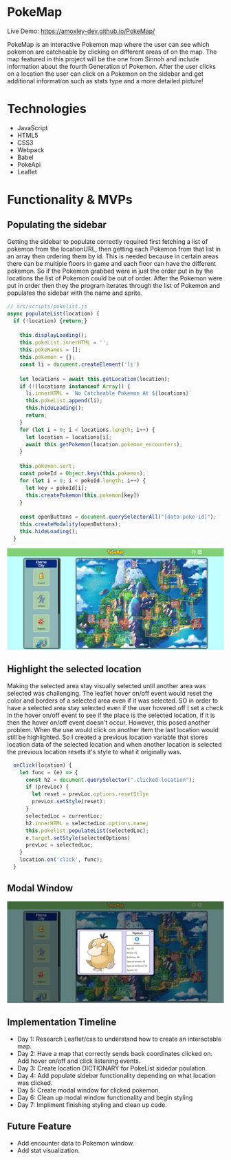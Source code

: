 # PokeMap

Live Demo: https://amoxley-dev.github.io/PokeMap/

PokeMap is an interactive Pokemon map where the user can see which pokemon are catcheable by clicking on different areas of on the map. The map featured in this project will be the one from Sinnoh and include information about the fourth Generation of Pokemon. After the user clicks on a location the user can click on a Pokemon on the sidebar and get additional information such as stats type and a more detailed picture!

# Technologies

- JavaScript
- HTML5
- CSS3
- Webpack
- Babel
- PokeApi
- Leaflet

# Functionality & MVPs

## Populating the sidebar


Getting the sidebar to populate correctly required first fetching a list of pokemon from the locationURL, then getting each Pokemon from that list in an array then ordering them by id. This is needed because in certain areas there can be multiple floors in game and each floor can have the different pokemon. So if the Pokemon grabbed were in just the order put in by the locations the list of Pokemon could be out of order. After the Pokemon were put in order then they the program iterates through the list of Pokemon and populates the sidebar with the name and sprite.

``` javascript
// src/scripts/pokelist.js
async populateList(location) {
  if (!location) {return;} 
    
    this.displayLoading();
    this.pokeList.innerHTML = '';
    this.pokeNames = [];
    this.pokemon = {};
    const li = document.createElement('li')
    
    let locations = await this.getLocation(location);
    if (!(locations instanceof Array)) {
      li.innerHTML = `No Catcheable Pokemon At ${locations}`
      this.pokeList.append(li);
      this.hideLoading();
      return;
    }
    for (let i = 0; i < locations.length; i++) { 
      let location = locations[i];
      await this.getPokemon(location.pokemon_encounters);
    }
        
    this.pokemon.sort;
    const pokeId = Object.keys(this.pokemon);
    for (let i = 0; i < pokeId.length; i++) {
      let key = pokeId[i];
      this.createPokemon(this.pokemon[key])
    }

    const openButtons = document.querySelectorAll("[data-poke-id]");
    this.createModality(openButtons);
    this.hideLoading();
  }
```
<img width="809" alt="pokemap: no pokemon selected" src="https://raw.githubusercontent.com/amoxley-dev/PokeMap/main/.github/pokemap.jpg">

## Highlight the selected location

Making the selected area stay visually selected until another area was selected was challenging. The leaflet hover on/off event would reset the color and borders of a selected area even if it was selected. SO in order to have a selected area stay selected even if the user hovered off I set a check in the hover on/off event to see if the place is the selected location, if it is then the hover on/off event doesn't occur. However, this posed another problem. When the use would click on another item the last location would still be highlighted. So I created a previous location variable that stores location data of the selected location and when another location is selected the previous location resets it's style to what it originally was. 

``` javascript
  onClick(location) {
    let func = (e) => {
      const h2 = document.querySelector(".clicked-location");
      if (prevLoc) {
        let reset = prevLoc.options.resetStlye
        prevLoc.setStyle(reset);
      }
      selectedLoc = currentLoc;
      h2.innerHTML = selectedLoc.options.name;
      this.pokelist.populateList(selectedLoc);
      e.target.setStyle(selectedOptions)
      prevLoc = selectedLoc;
    }
    location.on('click', func);
  }
```

## Modal Window

<img width="809" alt="modal window" src="https://raw.githubusercontent.com/amoxley-dev/PokeMap/main/.github/pokemap_modal.jpg">

## Implementation Timeline

- Day 1: Research Leaflet/css to understand how to create an interactable map.
- Day 2: Have a map that correctly sends back coordinates clicked on. Add hover on/off and click listening events.
- Day 3: Create location DICTIONARY for PokeList sidedar poulation.
- Day 4: Add populate sidebar functionality depending on what location was clicked.
- Day 5: Create modal window for clicked pokemon.
- Day 6: Clean up modal window functionality and begin styling
- Day 7: Impliment finishing styling and clean up code.

## Future Feature

- Add encounter data to Pokemon window.
- Add stat visualization.

